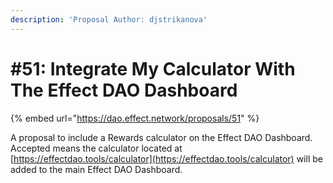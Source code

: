```yaml
---
description: 'Proposal Author: djstrikanova'
---
```


# \#51: Integrate My Calculator With The Effect DAO Dashboard

{% embed url="https://dao.effect.network/proposals/51" %}

A proposal to include a Rewards calculator on the Effect DAO Dashboard. Accepted means the calculator located at [https://effectdao.tools/calculator](https://effectdao.tools/calculator) will be added to the main Effect DAO Dashboard.

